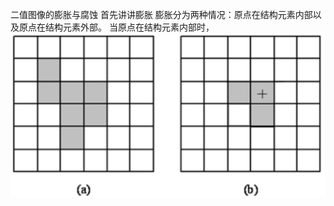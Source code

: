 二值图像的膨胀与腐蚀
  首先讲讲膨胀
  膨胀分为两种情况：原点在结构元素内部以及原点在结构元素外部。
    当原点在结构元素内部时，
![image](https://github.com/luxinfeng/Machine-vision/blob/master/%E4%BA%8C%E5%80%BC%E5%9B%BE%E5%83%8F%E7%9A%84%E8%86%A8%E8%83%80%E4%B8%8E%E8%85%90%E8%9A%80/%E8%86%A8%E8%83%801.png)
